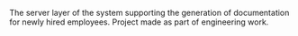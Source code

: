 The server layer of the system supporting the generation of documentation for newly hired employees.
Project made as part of engineering work.
